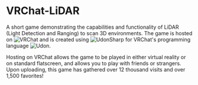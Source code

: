 # VRChat-LiDAR
A short game demonstrating the capabilities and functionality of LiDAR (Light Detection and Ranging) to scan 3D environments. The game is hosted on ![VRChat](https://store.steampowered.com/app/438100/VRChat/) and is created using ![UdonSharp](https://udonsharp.docs.vrchat.com/) for VRChat's programming language ![Udon](https://docs.vrchat.com/docs/what-is-udon).

Hosting on VRChat allows the game to be played in either virtual reality or on standard flatscreen, and allows you to play with friends or strangers. Upon uploading, this game has gathered over 12 thousand visits and over 1,500 favorites!
